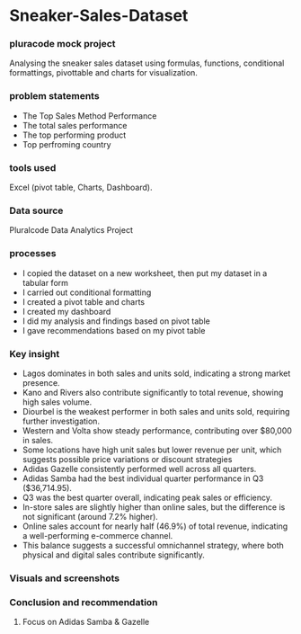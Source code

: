 # Sneaker-Sales-Dataset
 ### pluracode mock project
Analysing the sneaker sales dataset using formulas, functions, conditional formattings, pivottable and charts for visualization.
 ### problem statements
- The Top Sales Method Performance
- The total sales performance
- The top performing product
- Top perfroming country
 ### tools used
Excel (pivot table, Charts, Dashboard).
 ### Data source
 Pluralcode Data Analytics Project
 ### processes
 - I copied the dataset on a new worksheet, then put my dataset in a tabular form
 - I carried out conditional formatting
 - I created a pivot table and charts
 - I created my dashboard
 - I did my analysis and findings based on pivot table
 - I gave recommendations based on my pivot table
 ### Key insight
 - Lagos dominates in both sales and units sold, indicating a strong market presence.
 - Kano and Rivers also contribute significantly to total revenue, showing high sales volume.
 - Diourbel is the weakest performer in both sales and units sold, requiring further investigation.
 - Western and Volta show steady performance, contributing over $80,000 in sales.
 - Some locations have high unit sales but lower revenue per unit, which suggests possible price variations or discount strategies
 - Adidas Gazelle consistently performed well across all quarters.
 - Adidas Samba had the best individual quarter performance in Q3 ($36,714.95).
 - Q3 was the best quarter overall, indicating peak sales or efficiency.
 - In-store sales are slightly higher than online sales, but the difference is not significant (around 7.2% higher).
 - Online sales account for nearly half (46.9%) of total revenue, indicating a well-performing e-commerce channel.
 - This balance suggests a successful omnichannel strategy, where both physical and digital sales contribute significantly.									
 ### Visuals and screenshots

 ### Conclusion and recommendation
 1. Focus on Adidas Samba & Gazelle
